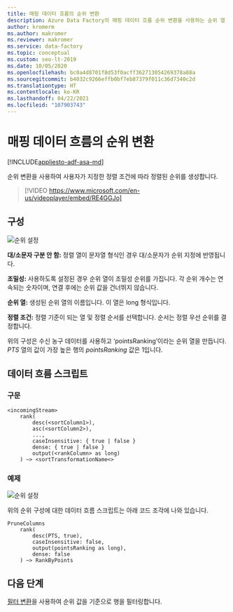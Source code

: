 ```yaml
---
title: 매핑 데이터 흐름의 순위 변환
description: Azure Data Factory의 매핑 데이터 흐름 순위 변환을 사용하는 순위 열 생성 방법
author: kromerm
ms.author: makromer
ms.reviewer: makromer
ms.service: data-factory
ms.topic: conceptual
ms.custom: seo-lt-2019
ms.date: 10/05/2020
ms.openlocfilehash: bc0a4d8701f8d53f0acff362713054269378a88a
ms.sourcegitcommit: b4032c9266effb0bf7eb87379f011c36d7340c2d
ms.translationtype: HT
ms.contentlocale: ko-KR
ms.lasthandoff: 04/22/2021
ms.locfileid: "107903743"
---
```

# <a name="rank-transformation-in-mapping-data-flow"></a>매핑 데이터 흐름의 순위 변환 

[!INCLUDE[appliesto-adf-asa-md](includes/appliesto-adf-asa-md.md)]

순위 변환을 사용하여 사용자가 지정한 정렬 조건에 따라 정렬된 순위를 생성합니다. 

> [!VIDEO https://www.microsoft.com/en-us/videoplayer/embed/RE4GGJo]

## <a name="configuration"></a>구성

![순위 설정](media/data-flow/rank-configuration.png "순위 설정")

**대/소문자 구분 안 함:** 정렬 열이 문자열 형식인 경우 대/소문자가 순위 지정에 반영됩니다. 

**조밀성:** 사용하도록 설정된 경우 순위 열이 조밀성 순위를 가집니다. 각 순위 개수는 연속되는 숫자이며, 연결 후에는 순위 값을 건너뛰지 않습니다.

**순위 열:** 생성된 순위 열의 이름입니다. 이 열은 long 형식입니다.

**정렬 조건:** 정렬 기준이 되는 열 및 정렬 순서를 선택합니다. 순서는 정렬 우선 순위를 결정합니다.

위의 구성은 수신 농구 데이터를 사용하고 ‘pointsRanking’이라는 순위 열을 만듭니다. *PTS* 열의 값이 가장 높은 행의 *pointsRanking* 값은 1입니다.

## <a name="data-flow-script"></a>데이터 흐름 스크립트

### <a name="syntax"></a>구문

```
<incomingStream>
    rank(
        desc(<sortColumn1>),
        asc(<sortColumn2>),
        ...,
        caseInsensitive: { true | false }
        dense: { true | false }
        output(<rankColumn> as long)
    ) ~> <sortTransformationName<>
```

### <a name="example"></a>예제

![순위 설정](media/data-flow/rank-configuration.png "순위 설정")

위의 순위 구성에 대한 데이터 흐름 스크립트는 아래 코드 조각에 나와 있습니다.

```
PruneColumns
    rank(
        desc(PTS, true),
        caseInsensitive: false,
        output(pointsRanking as long),
        dense: false
    ) ~> RankByPoints
```

## <a name="next-steps"></a>다음 단계

[필터 변환](data-flow-filter.md)을 사용하여 순위 값을 기준으로 행을 필터링합니다.
